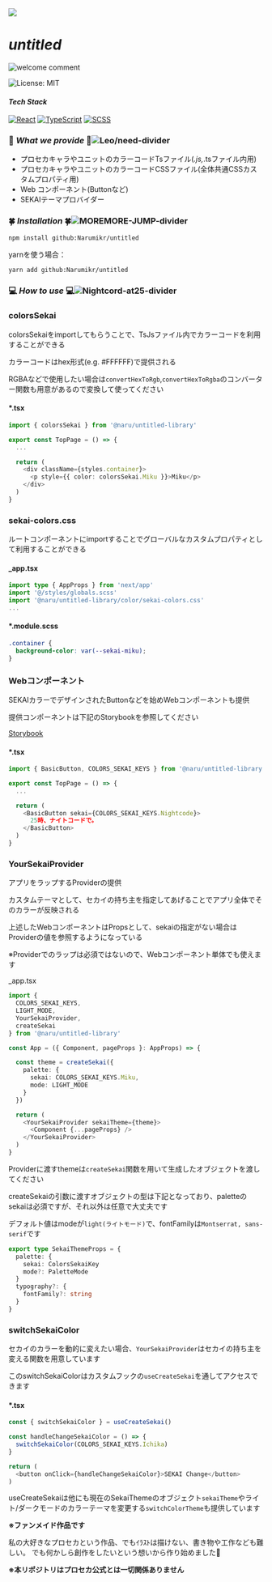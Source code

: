 <img src="https://capsule-render.vercel.app/api?type=waving&height=250&color=0:33aaee,100:ffc800&text=Hello%20SEKAI&section=header&fontAlign=39&fontAlignY=45&fontSize=50&textBg=false&reversal=false&animation=fadeIn&desc=React%20prsk%20theme%20UI%20Library&descAlign=50&descSize=-1&descAlignY=55&fontColor=f5f5f7" />

# **_untitled_**

![welcome comment](https://readme-typing-svg.herokuapp.com?color=%2333ccba&lines=Welcome+to+untitled+library!;きっと...;)

<img src="https://img.shields.io/badge/license-MIT-blue.svg" alt="License: MIT" />

#### **_Tech Stack_**

<a href="https://react.dev/" target="_blank"><img src="https://img.shields.io/badge/-React-61DAFB?logo=react&logoColor=white" alt="React" /></a>
<a href="https://www.typescriptlang.org/" target="_blank"><img src="https://img.shields.io/badge/-TypeScript-3178C6?logo=typescript&logoColor=white" alt="TypeScript" /></a>
<a href="https://sass-lang.com/" target="_blank"><img src="https://img.shields.io/badge/-SCSS-CC6699?logo=sass&logoColor=white" alt="SCSS" /></a>

### 💫 **_What we provide_** 💫![Leo/need-divider](https://capsule-render.vercel.app/api?type=rect&height=2&color=0:3367cc,100:f5f5f7)

- プロセカキャラやユニットのカラーコードTsファイル(_.js,_.tsファイル内用)
- プロセカキャラやユニットのカラーコードCSSファイル(全体共通CSSカスタムプロパティ用)
- Web コンポーネント(Buttonなど)
- SEKAIテーマプロバイダー

### 🍀 **_Installation_** 🍀![MOREMORE-JUMP-divider](https://capsule-render.vercel.app/api?type=rect&height=2&color=0:88dd44,100:f5f5f7)

```bash
npm install github:Narumikr/untitled
```

yarnを使う場合：

```bash
yarn add github:Narumikr/untitled
```

### 💻 **_How to use_** 💻![Nightcord-at25-divider](https://capsule-render.vercel.app/api?type=rect&height=2&color=0:884499,100:f5f5f7)

### colorsSekai

colorsSekaiをimportしてもらうことで、TsJsファイル内でカラーコードを利用することができる

カラーコードはhex形式(e.g. #FFFFFF)で提供される

RGBAなどで使用したい場合は`convertHexToRgb`,`convertHexToRgba`のコンバーター関数も用意があるので変換して使ってください

#### \*.tsx

```ts
import { colorsSekai } from '@naru/untitled-library'

export const TopPage = () => {
  ...

  return (
    <div className={styles.container}>
      <p style={{ color: colorsSekai.Miku }}>Miku</p>
    </div>
  )
}
```

### sekai-colors.css

ルートコンポーネントにimportすることでグローバルなカスタムプロパティとして利用することができる

#### \_app.tsx

```ts
import type { AppProps } from 'next/app'
import '@/styles/globals.scss'
import '@naru/untitled-library/color/sekai-colors.css'
...
```

#### \*.module.scss

```css
.container {
  background-color: var(--sekai-miku);
}
```

### Webコンポーネント

SEKAIカラーでデザインされたButtonなどを始めWebコンポーネントも提供

提供コンポーネントは下記のStorybookを参照してください

[Storybook](https://untitled-theta-sage.vercel.app/)

#### \*.tsx

```ts
import { BasicButton, COLORS_SEKAI_KEYS } from '@naru/untitled-library'

export const TopPage = () => {
  ...

  return (
    <BasicButton sekai={COLORS_SEKAI_KEYS.Nightcode}>
      25時、ナイトコードで。
    </BasicButton>
  )
}
```

### YourSekaiProvider

アプリをラップするProviderの提供

カスタムテーマとして、セカイの持ち主を指定してあげることでアプリ全体でそのカラーが反映される

上述したWebコンポーネントはPropsとして、sekaiの指定がない場合はProviderの値を参照するようになっている

※Providerでのラップは必須ではないので、Webコンポーネント単体でも使えます

\_app.tsx

```ts
import {
  COLORS_SEKAI_KEYS,
  LIGHT_MODE,
  YourSekaiProvider,
  createSekai
} from '@naru/untitled-library'

const App = ({ Component, pageProps }: AppProps) => {

  const theme = createSekai({
    palette: {
      sekai: COLORS_SEKAI_KEYS.Miku,
      mode: LIGHT_MODE
    }
  })

  return (
    <YourSekaiProvider sekaiTheme={theme}>
      <Component {...pageProps} />
    </YourSekaiProvider>
  )
}
```

Providerに渡すthemeは`createSekai`関数を用いて生成したオブジェクトを渡してください

createSekaiの引数に渡すオブジェクトの型は下記となっており、paletteのsekaiは必須ですが、それ以外は任意で大丈夫です

デフォルト値はmodeが`light(ライトモード)`で、fontFamilyは`Montserrat, sans-serif`です

```ts
export type SekaiThemeProps = {
  palette: {
    sekai: ColorsSekaiKey
    mode?: PaletteMode
  }
  typography?: {
    fontFamily?: string
  }
}
```

### switchSekaiColor

セカイのカラーを動的に変えたい場合、`YourSekaiProvider`はセカイの持ち主を変える関数を用意しています

このswitchSekaiColorはカスタムフックの`useCreateSekai`を通してアクセスできます

#### \*.tsx

```ts
const { switchSekaiColor } = useCreateSekai()

const handleChangeSekaiColor = () => {
  switchSekaiColor(COLORS_SEKAI_KEYS.Ichika)
}

return (
  <button onClick={handleChangeSekaiColor}>SEKAI Change</button>
)
```

useCreateSekaiは他にも現在のSekaiThemeのオブジェクト`sekaiTheme`やライト/ダークモードのカラーテーマを変更する`switchColorTheme`も提供しています

**※ファンメイド作品です**

私の大好きなプロセカという作品、でもｲﾗｽﾄは描けない、書き物や工作なども難しい。
でも何かしら創作をしたいという想いから作り始めました💫

**※本リポジトリはプロセカ公式とは一切関係ありません**